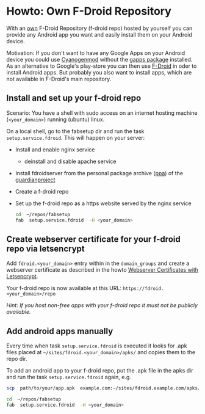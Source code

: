 # Howto: Own F-Droid Repository

With an [own](https://f-droid.org/wiki/page/Setup_an_FDroid_App_Repo "own froid
repo") F-Droid Repository (f-droid repo) hosted by yourself you can provide any
Android app you want and easily install them on your Android device.

Motivation: If you don't want to have any Google Apps on your Android device
you could use [Cyanogenmod](http://www.cyanogenmod.org/ "www.cyanogenmod.org")
without the [gapps package](https://wiki.cyanogenmod.org/w/Google_Apps)
installed.  As an alternative to Google's play-store you can then use
[F-Droid](https://f-droid.org/) in oder to install Android apps.  But probably
you also want to install apps, which are not available in F-Droid's main
repository.

## Install and set up your f-droid repo

Scenario: You have a shell with sudo access on an internet hosting machine
(`<your_domain>`) running (ubuntu) linux.

On a local shell, go to the fabsetup dir and run the task
`setup.service.fdroid`. This will happen on your server:
* Install and enable nginx service
  * deinstall and disable apache service
* Install fdroidserver from the personal package archive
  ([ppa](https://wiki.ubuntuusers.de/Launchpad/PPA/)) of the
  [guardianproject](https://guardianproject.info/)
* Create a f-droid repo
* Set up the f-droid repo as a https website served by the nginx service  

  ```sh
  cd  ~/repos/fabsetup
  fab  setup.service.fdroid  -H <your_domain>
  ```

## Create webserver certificate for your f-droid repo via letsencrypt

Add `fdroid.<your_domain>` entry within in the `domain_groups` and create a
webserver certificate as described in the howto [Webserver Certificates with
Letsencrypt](./letsencrypt.md).

Your f-droid repo is now available at this URL:
`https://fdroid.<your_domain>/repo`

*Hint: If you host non-free apps with your f-droid repo it must not be publicly
available.*

## Add android apps manually

Every time when task `setup.service.fdroid` is executed it looks for .apk files
placed at `~/sites/fdroid.<your_domain>/apks/` and copies them to the repo dir.

To add an android app to your f-droid repo, put the .apk file in the apks dir
and run the task `setup.service.fdroid` again, e.g.
  ```sh
  scp  path/to/your/app.apk  example.com:~/sites/fdroid.example.com/apks/

  cd  ~/repos/fabsetup
  fab  setup.service.fdroid  -H <your_domain>
  ```
